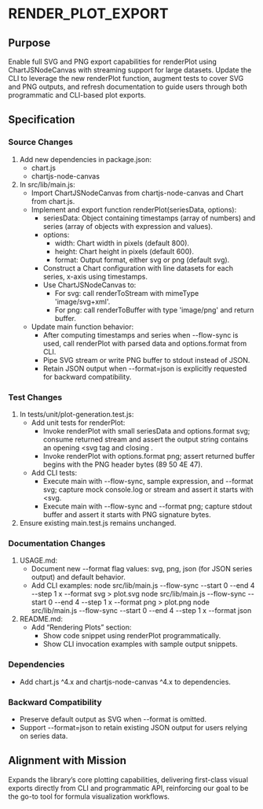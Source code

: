# RENDER_PLOT_EXPORT

## Purpose
Enable full SVG and PNG export capabilities for renderPlot using ChartJSNodeCanvas with streaming support for large datasets. Update the CLI to leverage the new renderPlot function, augment tests to cover SVG and PNG outputs, and refresh documentation to guide users through both programmatic and CLI-based plot exports.

## Specification

### Source Changes
1. Add new dependencies in package.json:
   - chart.js
   - chartjs-node-canvas
2. In src/lib/main.js:
   - Import ChartJSNodeCanvas from chartjs-node-canvas and Chart from chart.js.
   - Implement and export function renderPlot(seriesData, options):
     - seriesData: Object containing timestamps (array of numbers) and series (array of objects with expression and values).
     - options:
       - width: Chart width in pixels (default 800).
       - height: Chart height in pixels (default 600).
       - format: Output format, either svg or png (default svg).
     - Construct a Chart configuration with line datasets for each series, x-axis using timestamps.
     - Use ChartJSNodeCanvas to:
       - For svg: call renderToStream with mimeType 'image/svg+xml'.
       - For png: call renderToBuffer with type 'image/png' and return buffer.
   - Update main function behavior:
     - After computing timestamps and series when --flow-sync is used, call renderPlot with parsed data and options.format from CLI.
     - Pipe SVG stream or write PNG buffer to stdout instead of JSON.
     - Retain JSON output when --format=json is explicitly requested for backward compatibility.

### Test Changes
1. In tests/unit/plot-generation.test.js:
   - Add unit tests for renderPlot:
     - Invoke renderPlot with small seriesData and options.format svg; consume returned stream and assert the output string contains an opening <svg tag and closing </svg>.
     - Invoke renderPlot with options.format png; assert returned buffer begins with the PNG header bytes (89 50 4E 47).
   - Add CLI tests:
     - Execute main with --flow-sync, sample expression, and --format svg; capture mock console.log or stream and assert it starts with <svg.
     - Execute main with --flow-sync and --format png; capture stdout buffer and assert it starts with PNG signature bytes.
2. Ensure existing main.test.js remains unchanged.

### Documentation Changes
1. USAGE.md:
   - Document new --format flag values: svg, png, json (for JSON series output) and default behavior.
   - Add CLI examples:
     node src/lib/main.js --flow-sync --start 0 --end 4 --step 1 x --format svg > plot.svg
     node src/lib/main.js --flow-sync --start 0 --end 4 --step 1 x --format png > plot.png
     node src/lib/main.js --flow-sync --start 0 --end 4 --step 1 x --format json
2. README.md:
   - Add “Rendering Plots” section:
     - Show code snippet using renderPlot programmatically.
     - Show CLI invocation examples with sample output snippets.

### Dependencies
- Add chart.js ^4.x and chartjs-node-canvas ^4.x to dependencies.

### Backward Compatibility
- Preserve default output as SVG when --format is omitted.
- Support --format=json to retain existing JSON output for users relying on series data.

## Alignment with Mission
Expands the library’s core plotting capabilities, delivering first-class visual exports directly from CLI and programmatic API, reinforcing our goal to be the go-to tool for formula visualization workflows.